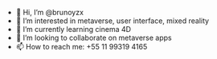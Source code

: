 - 👋 Hi, I’m @brunoyzx
- 👀 I’m interested in metaverse, user interface, mixed reality
- 🌱 I’m currently learning cinema 4D
- 💞️ I’m looking to collaborate on metaverse apps
- 📫 How to reach me: +55 11 99319 4165

<!---
brunoyzx/brunoyzx is a ✨ special ✨ repository because its `README.md` (this file) appears on your GitHub profile.
You can click the Preview link to take a look at your changes.
--->
